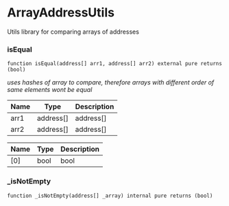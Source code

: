 # ArrayAddressUtils

Utils library for comparing arrays of addresses

### isEqual

```solidity
function isEqual(address[] arr1, address[] arr2) external pure returns (bool)
```

_uses hashes of array to compare, therefore arrays with different order of same elements wont be equal_

| Name | Type | Description |
| ---- | ---- | ----------- |
| arr1 | address[] | address[] |
| arr2 | address[] | address[] |

| Name | Type | Description |
| ---- | ---- | ----------- |
| [0] | bool | bool |

### _isNotEmpty

```solidity
function _isNotEmpty(address[] _array) internal pure returns (bool)
```

